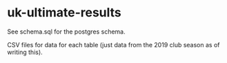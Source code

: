 # uk-ultimate-results

See schema.sql for the postgres schema.

CSV files for data for each table (just data from the 2019 club season as of writing this).
